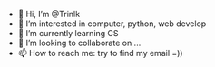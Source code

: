 - 👋 Hi, I’m @Trinlk
- 👀 I’m interested in computer, python, web develop
- 🌱 I’m currently learning CS
- 💞️ I’m looking to collaborate on ...
- 📫 How to reach me: try to find my email =))

<!---
Trinlk/Trinlk is a ✨ special ✨ repository because its `README.md` (this file) appears on your GitHub profile.
You can click the Preview link to take a look at your changes.
--->
